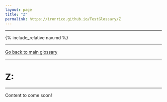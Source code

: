 ```yaml
---
layout: page
title: "Z"
permalink: https://ironrico.github.io/TestGlossary/Z
---
```

___
{% include_relative nav.md %}
___

[Go back to main glossary](https://ironrico.github.io/TestGlossary/)
___

# **Z:** 
___

Content to come soon!

